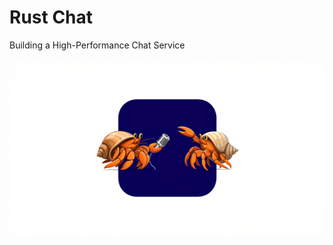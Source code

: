 # Rust Chat

Building a High-Performance Chat Service

<p align="center">
<img src="assets/rchat_logo.png" alt="rchat image" />
</p>
